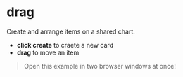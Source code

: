 # drag

Create and arrange items on a shared chart.

- **click create** to craete a new card
- **drag** to move an item

> Open this example in two browser windows at once!

